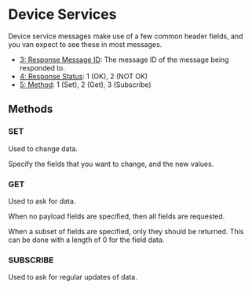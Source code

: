 <script setup>
import GenerateConsts from '../../../components/GenerateConsts.vue'
import ProtocolBytes from '../../../components/ProtocolBytes.vue'
</script>

# Device Services

Device service messages make use of a few common header fields, and you van expect to see these in most messages.

- [3: Response Message ID](./../headers#_3-response-message-id): The message ID of the message being responded to.
- [4: Response Status](./../headers#_4-response-status): 1 (OK), 2 (NOT OK)
- [5: Method](./../headers#_5-method): 1 (Set), 2 (Get), 3 (Subscribe)

## Methods

### SET

Used to change data.

Specify the fields that you want to change, and the new values.

### GET

Used to ask for data.

When no payload fields are specified, then all fields are requested.

When a subset of fields are specified, only they should be returned. This can be done with a length of 0 for the field data.

### SUBSCRIBE

Used to ask for regular updates of data.
